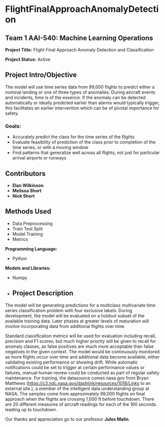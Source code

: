 # FlightFinalApproachAnomalyDetection

## Team 1 AAI-540: Machine Learning Operations

**Project Title:** Flight Final Approach Anomaly Detection and Classification

**Project Status:** Active

## Project Intro/Objective

 The model will use time series data from 99,000 flights to predict either a nominal landing or one of three types of anomalies. During aircraft events and incidents, time is of the essence. If the anomaly can be detected automatically or ideally predicted earlier than alarms would typically trigger, this facilitates an earlier intervention which can be of pivotal importance for safety.


### Goals:

- Accurately predict the class for the time series of the flights
- Evaluate feasibility of prediction of the class prior to completion of the time series, or with a moving window
- Find patterns that generalize well across all flights, not just for particular arrival airports or runways


## Contributors

- **Elan Wilkinson**
- **Melissa Short**
- **Nick Short**

## Methods Used

- Data Preprocessing
- Train Test Split
- Model Training
- Metrics

 **Programming Language:** 
 
 - Python
 
 **Models and Libraries:** 
 
  - Numpy
 
  - ## Project Description

The model will be generating predictions for a multiclass multivariate time series classification problem with four exclusive labels. During development, the model will be evaluated on a holdout subset of the available training data. Later phases at greater levels of maturation will involve incorporating data from additional flights over time.

 Standard classification metrics will be used for evaluation including recall, precision and F1 scores, but much higher priority will be given to recall for anomaly classes, as false positives are much more acceptable than false negatives in the given context. The model would be continuously monitored as more flights occur over time and additional data become available, either validating existing performance or showing drift. While automatic notifications could be set to trigger at certain performance values or failures, manual human review could be conducted as part of regular safety maintenance. For training, the datasource comes nasa.gov from Bryan Matthews (https://c3.ndc.nasa.gov/dashlink/resources/1018/Links to an external site.), a member of the intelligent data understanding group at NASA. The samples come from approximately 99,000 flights on final approach when the flights are crossing 1,000 ft before touchdown. There are 20 different measures of aircraft readings for each of the 160 seconds leading up to touchdown. 

Our thanks and appreciation go to our professor **Jules Malin**.
